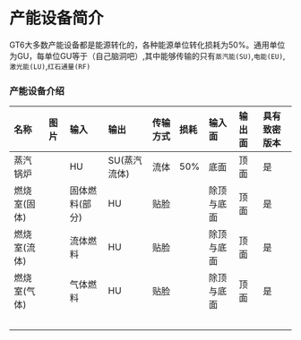# 产能设备简介

GT6大多数产能设备都是能源转化的，各种能源单位转化损耗为50%。通用单位为GU，每单位GU等于（自己脑洞吧）,其中能够传输的只有`蒸汽能(SU)`,`电能(EU)`,`激光能(LU)`,`红石通量(RF)`

### 产能设备介绍

| 名称 | 图片 | 输入 | 输出 | 传输方式 | 损耗 | 输入面 | 输出面 | 具有致密版本 |
| :--- | :--- | :--- | :--- | :--- | :--- | :--- | :--- | :--- |
| 蒸汽锅炉 |  | HU | SU\(蒸汽流体\) | 流体 | 50% | 底面 | 顶面 | 是 |
| 燃烧室\(固体\) |  | 固体燃料\(部分\) | HU | 贴脸 |  | 除顶与底面 | 顶面 | 是 |
| 燃烧室\(流体\) |  | 流体燃料 | HU | 贴脸 |  | 除顶与底面 | 顶面 | 是 |
| 燃烧室\(气体\) |  | 气体燃料 | HU | 贴脸 |  | 除顶与底面 | 顶面 | 是 |
|  |  |  |  |  |  |  |  |  |
|  |  |  |  |  |  |  |  |  |
|  |  |  |  |  |  |  |  |  |
|  |  |  |  |  |  |  |  |  |
|  |  |  |  |  |  |  |  |  |



